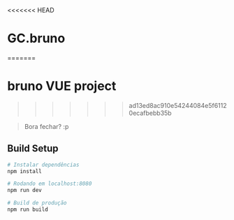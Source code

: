 <<<<<<< HEAD
# GC.bruno
=======
# bruno VUE project
>>>>>>> ad13ed8ac910e54244084e5f61120ecafbebb35b

> Bora fechar? :p

## Build Setup

``` bash
# Instalar dependências
npm install

# Rodando em localhost:8080
npm run dev

# Build de produção
npm run build
```
